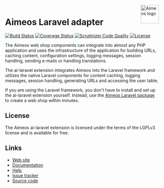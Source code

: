 <a href="https://aimeos.org/">
    <img src="https://aimeos.org/fileadmin/template/icons/logo.png" alt="Aimeos logo" title="Aimeos" align="right" height="60" />
</a>

# Aimeos Laravel adapter

[![Build Status](https://travis-ci.org/aimeos/ai-laravel.png?branch=master)](https://travis-ci.org/aimeos/ai-laravel)
[![Coverage Status](https://coveralls.io/repos/aimeos/ai-laravel/badge.svg?branch=master)](https://coveralls.io/r/aimeos/ai-laravel?branch=master)
[![Scrutinizer Code Quality](https://scrutinizer-ci.com/g/aimeos/ai-laravel/badges/quality-score.png?b=master)](https://scrutinizer-ci.com/g/aimeos/ai-laravel/?branch=master)
[![License](https://poser.pugx.org/aimeos/ai-laravel/license.svg)](https://packagist.org/packages/aimeos/ai-laravel)

The Aimeos web shop components can integrate into almost any PHP application and uses the infrastructure of the application for building URLs, caching content, configuration settings, logging messages, session handling, sending e-mails or handling translations.

The ai-laravel extension integrates Aimeos into the Laravel framework and utilizes the native Laravel components for content caching, logging messages, session handling, generating URLs and accessing the user table.

If you are using the Laravel framework, you don't have to install and set up the ai-laravel extension yourself. Instead, use the [Aimeos Laravel package](https://github.com/aimeos/aimeos-laravel) to create a web shop within minutes.

## License

The Aimeos ai-laravel extension is licensed under the terms of the LGPLv3 license and is available for free.

## Links

* [Web site](https://aimeos.org/Laravel)
* [Documentation](https://aimeos.org/docs/Laravel)
* [Help](https://aimeos.org/help/laravel-package-f18/)
* [Issue tracker](https://github.com/aimeos/ai-laravel/issues)
* [Source code](https://github.com/aimeos/ai-laravel)
